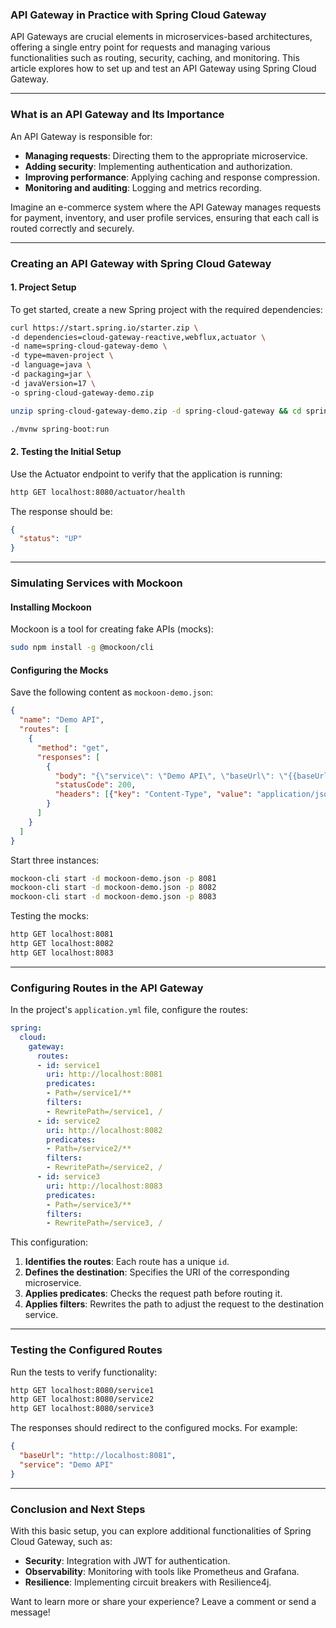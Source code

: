 ### API Gateway in Practice with Spring Cloud Gateway

API Gateways are crucial elements in microservices-based architectures, offering a single entry point for requests and managing various functionalities such as routing, security, caching, and monitoring. This article explores how to set up and test an API Gateway using Spring Cloud Gateway.

------

### What is an API Gateway and Its Importance

An API Gateway is responsible for:

- **Managing requests**: Directing them to the appropriate microservice.
- **Adding security**: Implementing authentication and authorization.
- **Improving performance**: Applying caching and response compression.
- **Monitoring and auditing**: Logging and metrics recording.

Imagine an e-commerce system where the API Gateway manages requests for payment, inventory, and user profile services, ensuring that each call is routed correctly and securely.

------

### Creating an API Gateway with Spring Cloud Gateway

#### 1. Project Setup

To get started, create a new Spring project with the required dependencies:

```bash
curl https://start.spring.io/starter.zip \
-d dependencies=cloud-gateway-reactive,webflux,actuator \
-d name=spring-cloud-gateway-demo \
-d type=maven-project \
-d language=java \
-d packaging=jar \
-d javaVersion=17 \
-o spring-cloud-gateway-demo.zip

unzip spring-cloud-gateway-demo.zip -d spring-cloud-gateway && cd spring-cloud-gateway

./mvnw spring-boot:run
```

#### 2. Testing the Initial Setup

Use the Actuator endpoint to verify that the application is running:

```bash
http GET localhost:8080/actuator/health
```

The response should be:

```json
{
  "status": "UP"
}
```

------

### Simulating Services with Mockoon

#### Installing Mockoon

Mockoon is a tool for creating fake APIs (mocks):

```bash
sudo npm install -g @mockoon/cli
```

#### Configuring the Mocks

Save the following content as `mockoon-demo.json`:

```json
{
  "name": "Demo API",
  "routes": [
    {
      "method": "get",
      "responses": [
        {
          "body": "{\"service\": \"Demo API\", \"baseUrl\": \"{{baseUrl}}\"}",
          "statusCode": 200,
          "headers": [{"key": "Content-Type", "value": "application/json"}]
        }
      ]
    }
  ]
}
```

Start three instances:

```bash
mockoon-cli start -d mockoon-demo.json -p 8081
mockoon-cli start -d mockoon-demo.json -p 8082
mockoon-cli start -d mockoon-demo.json -p 8083
```

Testing the mocks:

```bash
http GET localhost:8081
http GET localhost:8082
http GET localhost:8083
```

------

### Configuring Routes in the API Gateway

In the project's `application.yml` file, configure the routes:

```yaml
spring:
  cloud:
    gateway:
      routes:
      - id: service1
        uri: http://localhost:8081
        predicates:
        - Path=/service1/**
        filters:
        - RewritePath=/service1, /
      - id: service2
        uri: http://localhost:8082
        predicates:
        - Path=/service2/**
        filters:
        - RewritePath=/service2, /
      - id: service3
        uri: http://localhost:8083
        predicates:
        - Path=/service3/**
        filters:
        - RewritePath=/service3, /
```

This configuration:

1. **Identifies the routes**: Each route has a unique `id`.
2. **Defines the destination**: Specifies the URI of the corresponding microservice.
3. **Applies predicates**: Checks the request path before routing it.
4. **Applies filters**: Rewrites the path to adjust the request to the destination service.

------

### Testing the Configured Routes

Run the tests to verify functionality:

```bash
http GET localhost:8080/service1
http GET localhost:8080/service2
http GET localhost:8080/service3
```

The responses should redirect to the configured mocks. For example:

```json
{
  "baseUrl": "http://localhost:8081",
  "service": "Demo API"
}
```

------

### Conclusion and Next Steps

With this basic setup, you can explore additional functionalities of Spring Cloud Gateway, such as:

- **Security**: Integration with JWT for authentication.
- **Observability**: Monitoring with tools like Prometheus and Grafana.
- **Resilience**: Implementing circuit breakers with Resilience4j.

Want to learn more or share your experience? Leave a comment or send a message!
